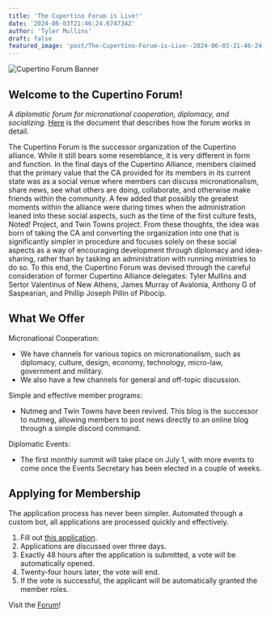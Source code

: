 ```yaml
---
title: 'The Cupertino Forum is Live!'
date: '2024-06-03T21:46:24.674734Z'
author: 'Tyler Mullins'
draft: false
featured_image: 'post/The-Cupertino-Forum-is-Live--2024-06-03-21-46-24.674734/CUPFL.png'
---
```

![Cupertino Forum Banner](https://media.discordapp.net/attachments/1239652375078375555/1247305004897931347/CUPF.png?ex=6661850e&is=6660338e&hm=98ca78d98fcbb24a6cb680fb128346a7427c7fca3076209e2b635d7c03587edb&=&format=webp&quality=lossless&width=1202&height=676)
## Welcome to the Cupertino Forum!
*A diplomatic forum for micronational cooperation, diplomacy, and socializing.*
[Here](https://docs.google.com/document/d/1Up5o60SfCa-snuXolb1Evu0NzBOnzfuRvgzZAtRIrSY/edit?usp=sharing) is the document that describes how the forum works in detail.

The Cupertino Forum is the successor organization of the Cupertino alliance. While it still bears some resemblance, it is very different in form and function.
In the final days of the Cupertino Alliance, members claimed that the primary value that the CA provided for its members in its current state was as a social venue where members can discuss micronationalism, share news, see what others are doing, collaborate, and otherwise make friends within the community. A few added that possibly the greatest moments within the alliance were during times when the administration leaned into these social aspects, such as the time of the first culture fests, Noted! Project, and Twin Towns project. 
From these thoughts, the idea was born of taking the CA and converting the organization into one that is significantly simpler in procedure and focuses solely on these social aspects as a way of encouraging development through diplomacy and idea-sharing, rather than by tasking an administration with running ministries to do so. 
To this end, the Cupertino Forum was devised through the careful consideration of former Cupertino Alliance delegates: Tyler Mullins and Sertor Valentinus of New Athens, James Murray of Avalonia, Anthony G of Saspearian, and Phillip Joseph Pillin of Pibocip.

## What We Offer
Micronational Cooperation:
* We have channels for various topics on micronationalism, such as diplomacy, culture, design, economy, technology, micro-law, government and military.
* We also have a few channels for general and off-topic discussion.

Simple and effective member programs:
* Nutmeg and Twin Towns have been revived. This blog is the successor to nutmeg, allowing members to post news directly to an online blog through a simple discord command.

Diplomatic Events:
* The first monthly summit will take place on July 1, with more events to come once the Events Secretary has been elected in a couple of weeks.

## Applying for Membership
The application process has never been simpler. Automated through a custom bot, all applications are processed quickly and effectively.

1. Fill out [this application](https://forms.gle/5bFVwPWMMWd9VZEU6).
2. Applications are discussed over three days.
3. Exactly 48 hours after the application is submitted, a vote will be automatically opened.
4. Twenty-four hours later, the vote will end.
5. If the vote is successful, the applicant will be automatically granted the member roles.


Visit the [Forum](https://discord.cupertinoalliance.com)!
